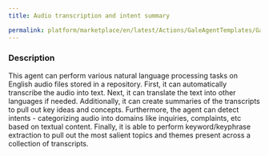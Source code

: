 ```yaml
---
title: Audio transcription and intent summary

permalink: platform/marketplace/en/latest/Actions/GaleAgentTemplates/GaleTL_001
---
```

### Description

This agent can perform various natural language processing tasks on English audio files stored in a repository. First, it can automatically transcribe the audio into text. Next, it can translate the text into other languages if needed. Additionally, it can create summaries of the transcripts to pull out key ideas and concepts. Furthermore, the agent can detect intents - categorizing audio into domains like inquiries, complaints, etc based on textual content. Finally, it is able to perform keyword/keyphrase extraction to pull out the most salient topics and themes present across a collection of transcripts.